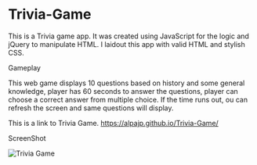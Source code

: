# Trivia-Game

This is a Trivia game app. It was created using JavaScript for the logic and jQuery to manipulate HTML. I laidout this app with valid HTML and stylish CSS.

Gameplay


This web game displays 10 questions based on history and some general knowledge, player has 60 seconds to answer the questions, player can choose a correct answer from multiple choice. If the time runs out, ou can refresh the screen and same questions will display.

This is a link to Trivia Game.  https://alpajp.github.io/Trivia-Game/

ScreenShot

![Trivia Game](https://user-images.githubusercontent.com/45401358/59504472-0d791b00-8e71-11e9-955d-aa9d733ad11c.PNG)
